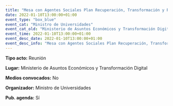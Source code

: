 ---
title: "Mesa con Agentes Sociales Plan Recuperación, Transformación y Resiliencia"
date: 2022-01-10T13:00:00+01:00
event_type: "box_blue" 
event_cat: "Ministro de Universidades"
event_cat_old: "Ministerio de Asuntos Económicos y Transformación Digital"
event_time: 2022-01-10T13:00:00+01:00
event_desc_date: 2022-01-10T13:00:00+01:00
event_desc_info: "Mesa con Agentes Sociales Plan Recuperación, Transformación y Resiliencia"
---<p class="card-light list_schedule_description"><b>Tipo acto:</b> Reunión
</p><p class="card-light list_schedule_description"><b>Lugar:</b> Ministerio de Asuntos Económicos y Transformación Digital
</p><p class="card-light list_schedule_description"><b>Medios convocados:</b> No
</p><p class="card-light list_schedule_description"><b>Organizador:</b> Ministro de Universidades </p><p class="card-light list_schedule_description"><b>Pub. agenda:</b> Sí
</p>